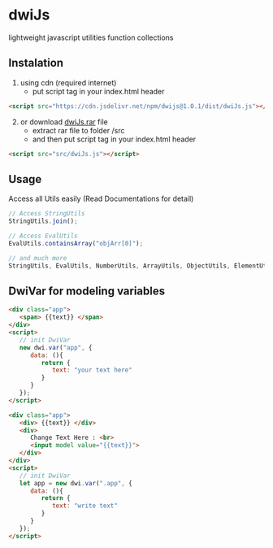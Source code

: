 # dwiJs
lightweight javascript utilities function collections

## Instalation
1. using cdn (required internet)
   - put script tag in your index.html header

```html
<script src="https://cdn.jsdelivr.net/npm/dwijs@1.0.1/dist/dwiJs.js"></script>
```

2. or download [dwiJs.rar](https://github.com/ZiddanDwiPutra/dwijs/blob/main/dwiJs.rar) file
   - extract rar file to folder /src
   - and then put script tag in your index.html header

```html
<script src="src/dwiJs.js"></script>
```

## Usage
Access all Utils easily
(Read Documentations for detail)

```javascript
// Access StringUtils
StringUtils.join();

// Access EvalUtils
EvalUtils.containsArray("objArr[0]");

// and much more
StringUtils, EvalUtils, NumberUtils, ArrayUtils, ObjectUtils, ElementUtils
```
## DwiVar for modeling variables

```html
<div class="app">
   <span> {{text}} </span>
</div>
<script>
   // init DwiVar 
   new dwi.var("app", {
      data: (){
         return {
            text: "your text here"
         }
      }
   });
</script>
```

```html
<div class="app">
   <div> {{text}} </div>
   <div>
      Change Text Here : <br>
      <input model value="{{text}}"> 
   </div>
</div>
<script>
   // init DwiVar 
   let app = new dwi.var(".app", {
      data: (){
         return {
            text: "write text"
         }
      }
   });
</script>
```
